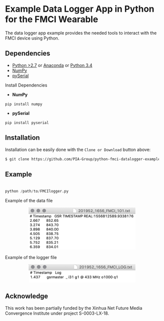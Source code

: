 # Example Data Logger App in Python for the FMCI Wearable

The data logger app example provides the needed tools to interact with the FMCI device using Python.

## Dependencies
* [Python >2.7](https://www.python.org/downloads/) or [Anaconda](https://www.continuum.io/downloads) or [Python 3.4](https://www.python.org/downloads/)
* [NumPy](https://pypi.python.org/pypi/numpy)
* [pySerial](https://pypi.python.org/pypi/pyserial)

Install Dependencies
* **NumPy**
~~~
pip install numpy
~~~

* **pySerial**
~~~
pip install pyserial
~~~

## Installation
Installation can be easily done with the `Clone or Download` button above:

```bash
$ git clone https://github.com/PIA-Group/python-fmci-datalogger-example.git
```
## Example
~~~python

python /path/to/FMCIlogger.py
~~~

Example of the data file
<p align="center">
  <img src="Example/dataOutputExample.png" width="350">
</p>

Example of the logger file
<p align="center">
  <img src="Example/logExample.png" width="350">
</p>

## Acknowledge
This work has been partially funded by the Xinhua Net Future Media Convergence Institute under project S-0003-LX-18.
